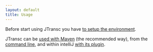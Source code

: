 ```yaml
---
layout: default
title: Usage
---
```


Before start using JTransc you have [to setup the environment](Setup).

JTransc can be [used with Maven](Available-Maven-Options) (the recommended way), from the [command line](Use-From-Command-Line), and within intelliJ [with its plugin](Use-From-IntelliJ-Plugin).
